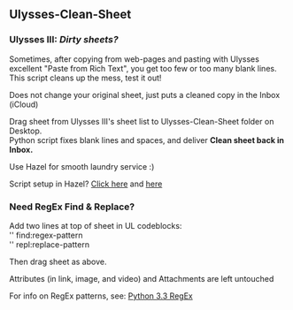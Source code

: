 ## Ulysses-Clean-Sheet


### Ulysses III: *Dirty sheets?*
Sometimes, after copying from web-pages and pasting with Ulysses excellent "Paste from Rich Text", you get too few or too many blank lines. This script cleans up the mess, test it out!

Does not change your original sheet, just puts a cleaned copy in the Inbox (iCloud)

Drag sheet from Ulysses III's sheet list to Ulysses-Clean-Sheet folder on Desktop.   
Python script fixes blank lines and spaces, and deliver **Clean sheet back in Inbox.**

Use Hazel for smooth laundry service :)

Script setup in Hazel? [Click here](http://t.co/EgrOwChykB) and [here](http://t.co/4dAORKd8S6)

### Need RegEx Find & Replace?
Add two lines at top of sheet in UL codeblocks:  
'' find:regex-pattern  
'' repl:replace-pattern  

Then drag sheet as above.

Attributes (in link, image, and video) and Attachments are left untouched

For info on RegEx patterns, see: [Python 3.3 RegEx](https://docs.python.org/3.3/howto/regex.html)
